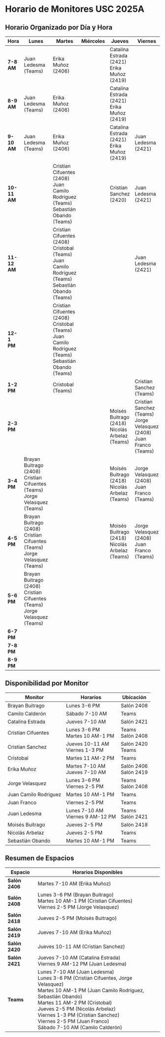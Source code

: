 # Horario de Monitores USC 2025A

## Horario Organizado por Día y Hora

| Hora | Lunes | Martes | Miércoles | Jueves | Viernes | Sábado |
|------|-------|--------|-----------|--------|---------|--------|
| **7-8 AM** | Juan Ledesma (Teams) | Erika Muñoz (2406) | | Catalina Estrada (2421)<br>Erika Muñoz (2419) | | Camilo Calderón (Teams) |
| **8-9 AM** | Juan Ledesma (Teams) | Erika Muñoz (2406) | | Catalina Estrada (2421)<br>Erika Muñoz (2419) | | Camilo Calderón (Teams) |
| **9-10 AM** | Juan Ledesma (Teams) | Erika Muñoz (2406) | | Catalina Estrada (2421)<br>Erika Muñoz (2419) | Juan Ledesma (2421) | Camilo Calderón (Teams) |
| **10-11 AM** | | Cristian Cifuentes (2408)<br>Juan Camilo Rodriguez (Teams)<br>Sebastián Obando (Teams) | | Cristian Sanchez (2420) | Juan Ledesma (2421) | |
| **11-12 AM** | | Cristian Cifuentes (2408)<br>Cristobal (Teams)<br>Juan Camilo Rodriguez (Teams)<br>Sebastián Obando (Teams) | | | Juan Ledesma (2421) | |
| **12-1 PM** | | Cristian Cifuentes (2408)<br>Cristobal (Teams)<br>Juan Camilo Rodriguez (Teams)<br>Sebastián Obando (Teams) | | | | |
| **1-2 PM** | | Cristobal (Teams) | | | Cristian Sanchez (Teams) | |
| **2-3 PM** | | | | Moisés Buitrago (2418)<br>Nicolás Arbelaz (Teams) | Cristian Sanchez (Teams)<br>Jorge Velasquez (2408)<br>Juan Franco (Teams) | |
| **3-4 PM** | Brayan Buitrago (2408)<br>Cristian Cifuentes (Teams)<br>Jorge Velasquez (Teams) | | | Moisés Buitrago (2418)<br>Nicolás Arbelaz (Teams) | Jorge Velasquez (2408)<br>Juan Franco (Teams) | |
| **4-5 PM** | Brayan Buitrago (2408)<br>Cristian Cifuentes (Teams)<br>Jorge Velasquez (Teams) | | | Moisés Buitrago (2418)<br>Nicolás Arbelaz (Teams) | Jorge Velasquez (2408)<br>Juan Franco (Teams) | |
| **5-6 PM** | Brayan Buitrago (2408)<br>Cristian Cifuentes (Teams)<br>Jorge Velasquez (Teams) | | | | | |
| **6-7 PM** | | | | | | |
| **7-8 PM** | | | | | | |
| **8-9 PM** | | | | | | |

## Disponibilidad por Monitor

| Monitor | Horarios | Ubicación |
|---------|----------|-----------|
| Brayan Buitrago | Lunes 3-6 PM | Salón 2408 |
| Camilo Calderón | Sábado 7-10 AM | Teams |
| Catalina Estrada | Jueves 7-10 AM | Salón 2421 |
| Cristian Cifuentes | Lunes 3-6 PM<br>Martes 10 AM-1 PM | Teams<br>Salón 2408 |
| Cristian Sanchez | Jueves 10-11 AM<br>Viernes 1-3 PM | Salón 2420<br>Teams |
| Cristobal | Martes 11 AM-2 PM | Teams |
| Erika Muñoz | Martes 7-10 AM<br>Jueves 7-10 AM | Salón 2406<br>Salón 2419 |
| Jorge Velasquez | Lunes 3-6 PM<br>Viernes 2-5 PM | Teams<br>Salón 2408 |
| Juan Camilo Rodriguez | Martes 10 AM-1 PM | Teams |
| Juan Franco | Viernes 2-5 PM | Teams |
| Juan Ledesma | Lunes 7-10 AM<br>Viernes 9 AM-12 PM | Teams<br>Salón 2421 |
| Moisés Buitrago | Jueves 2-5 PM | Salón 2418 |
| Nicolás Arbelaz | Jueves 2-5 PM | Teams |
| Sebastián Obando | Martes 10 AM-1 PM | Teams |

## Resumen de Espacios

| Espacio | Horarios Disponibles |
|---------|----------------------|
| **Salón 2406** | Martes 7-10 AM (Erika Muñoz) |
| **Salón 2408** | Lunes 3-6 PM (Brayan Buitrago)<br>Martes 10 AM-1 PM (Cristian Cifuentes)<br>Viernes 2-5 PM (Jorge Velasquez) |
| **Salón 2418** | Jueves 2-5 PM (Moisés Buitrago) |
| **Salón 2419** | Jueves 7-10 AM (Erika Muñoz) |
| **Salón 2420** | Jueves 10-11 AM (Cristian Sanchez) |
| **Salón 2421** | Jueves 7-10 AM (Catalina Estrada)<br>Viernes 9 AM-12 PM (Juan Ledesma) |
| **Teams** | Lunes 7-10 AM (Juan Ledesma)<br>Lunes 3-6 PM (Cristian Cifuentes, Jorge Velasquez)<br>Martes 10 AM-1 PM (Juan Camilo Rodriguez, Sebastián Obando)<br>Martes 11 AM-2 PM (Cristobal)<br>Jueves 2-5 PM (Nicolás Arbelaz)<br>Viernes 1-3 PM (Cristian Sanchez)<br>Viernes 2-5 PM (Juan Franco)<br>Sábado 7-10 AM (Camilo Calderón) |
